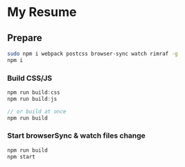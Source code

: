 # My Resume

## Prepare

```sh
sudo npm i webpack postcss browser-sync watch rimraf -g
npm i
```

### Build CSS/JS

```js
npm run build:css
npm run build:js

// or build at once
npm run build
```

### Start browserSync & watch files change

```js
npm run build
npm start
```
